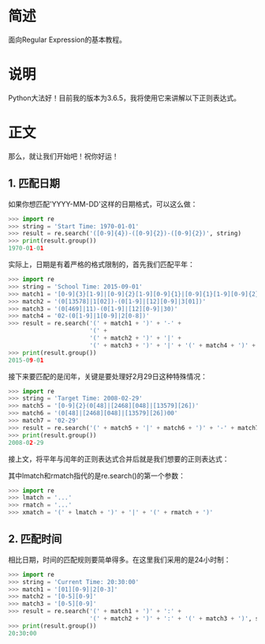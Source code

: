 # 简述

面向Regular Expression的基本教程。

# 说明

Python大法好！目前我的版本为3.6.5，我将使用它来讲解以下正则表达式。

# 正文

那么，就让我们开始吧！祝你好运！

## 1. 匹配日期

如果你想匹配'YYYY-MM-DD'这样的日期格式，可以这么做：

```python
>>> import re
>>> string = 'Start Time: 1970-01-01'
>>> result = re.search('([0-9]{4})-([0-9]{2})-([0-9]{2})', string)
>>> print(result.group())
1970-01-01
```

实际上，日期是有着严格的格式限制的，首先我们匹配平年：

```python
>>> import re
>>> string = 'School Time: 2015-09-01'
>>> match1 = '[0-9]{3}[1-9]|[0-9]{2}[1-9][0-9]{1}|[0-9]{1}[1-9][0-9]{2}|[1-9][0-9]{3}'
>>> match2 = '(0[13578]|1[02])-(0[1-9]|[12][0-9]|3[01])'
>>> match3 = '(0[469]|11)-(0[1-9]|[12][0-9]|30)'
>>> match4 = '02-(0[1-9]|1[0-9]|2[0-8])'
>>> result = re.search('(' + match1 + ')' + '-' +
                       '(' +
                       '(' + match2 + ')' + '|' +
                       '(' + match3 + ')' + '|' + '(' + match4 + ')' + ')', string)
>>> print(result.group())
2015-09-01
```

接下来要匹配的是闰年，关键是要处理好2月29日这种特殊情况：

```python
>>> import re
>>> string = 'Target Time: 2008-02-29'
>>> match5 = '[0-9]{2}(0[48]|[2468][048]|[13579][26])'
>>> match6 = '(0[48]|[2468][048]|[13579][26])00'
>>> match7 = '02-29'
>>> result = re.search('(' + match5 + '|' + match6 + ')' + '-' + match7, string)
>>> print(result.group())
2008-02-29
```

接上文，将平年与闰年的正则表达式合并后就是我们想要的正则表达式：

其中lmatch和rmatch指代的是re.search()的第一个参数：

```python
>>> import re
>>> lmatch = '...'
>>> rmatch = '...'
>>> xmatch = '(' + lmatch + ')' + '|' + '(' + rmatch + ')'
```

## 2. 匹配时间

相比日期，时间的匹配规则要简单得多。在这里我们采用的是24小时制：

```python
>>> import re
>>> string = 'Current Time: 20:30:00'
>>> match1 = '[01][0-9]|2[0-3]'
>>> match2 = '[0-5][0-9]'
>>> match3 = '[0-5][0-9]'
>>> result = re.search('(' + match1 + ')' + ':' +
                       '(' + match2 + ')' + ':' + '(' + match3 + ')', string)
>>> print(result.group())
20:30:00
```
